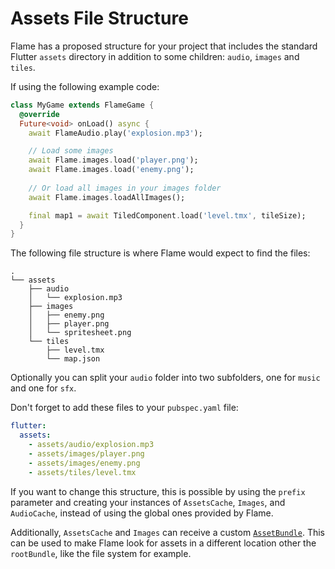 # Assets File Structure

Flame has a proposed structure for your project that includes the standard Flutter `assets`
directory in addition to some children: `audio`, `images` and `tiles`.

If using the following example code:

```dart
class MyGame extends FlameGame {
  @override
  Future<void> onLoad() async {
    await FlameAudio.play('explosion.mp3');

    // Load some images
    await Flame.images.load('player.png');
    await Flame.images.load('enemy.png');
    
    // Or load all images in your images folder
    await Flame.images.loadAllImages();

    final map1 = await TiledComponent.load('level.tmx', tileSize);
  }
}
```

The following file structure is where Flame would expect to find the files:

```text
.
└── assets
    ├── audio
    │   └── explosion.mp3
    ├── images
    │   ├── enemy.png
    │   ├── player.png
    │   └── spritesheet.png
    └── tiles
        ├── level.tmx
        └── map.json
```

Optionally you can split your `audio` folder into two subfolders, one for `music` and one for `sfx`.

Don't forget to add these files to your `pubspec.yaml` file:

```yaml
flutter:
  assets:
    - assets/audio/explosion.mp3
    - assets/images/player.png
    - assets/images/enemy.png
    - assets/tiles/level.tmx
```

If you want to change this structure, this is possible by using the `prefix` parameter and creating
your instances of `AssetsCache`, `Images`, and `AudioCache`, instead of using the
global ones provided by Flame.

Additionally, `AssetsCache` and `Images` can receive a custom
[`AssetBundle`](https://api.flutter.dev/flutter/services/AssetBundle-class.html).
This can be used to make Flame look for assets in a different location other the `rootBundle`,
like the file system for example.
